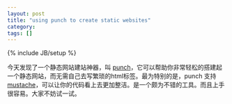 ```yaml
---
layout: post
title: "using punch to create static websites"
category: 
tags: []
---
```

{% include JB/setup %}

今天发现了一个静态网站建站神器，叫
[punch](https://github.com/laktek/punch)，它可以帮助你非常轻松的搭建起一个静态网站，而无需自己去写繁琐的html标签。最为特别的是，punch
支持
[mustache](mustache.github.com)，可以让你的代码看上去更加整洁。是一个颇为不错的工具。而且上手很容易。大家不妨试一试。
